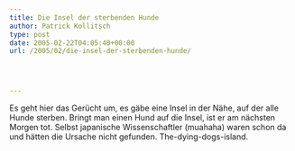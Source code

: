 ```yaml
---
title: Die Insel der sterbenden Hunde
author: Patrick Kollitsch
type: post
date: 2005-02-22T04:05:40+00:00
url: /2005/02/die-insel-der-sterbenden-hunde/




---
```

Es geht hier das Gerücht um, es gäbe eine Insel in der Nähe, auf der alle Hunde sterben. Bringt man einen Hund auf die Insel, ist er am nächsten Morgen tot. Selbst japanische Wissenschaftler (muahaha) waren schon da und hätten die Ursache nicht gefunden. The-dying-dogs-island.